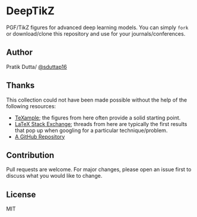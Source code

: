 # DeepTikZ
PGF/TikZ figures for advanced deep learning models. You can simply `fork` or download/clone this repository and use for your journals/conferences.  


## Author
Pratik Dutta/ [@sduttap16](https://github.com/sduttap16)

## Thanks

This collection could not have been made possible without the help of the following resources:
* [TeXample](http://www.texample.net); the figures from here often provide a solid starting point.
* [LaTeX Stack Exchange](http://tex.stackexchange.com); threads from here are typically the first results that pop up when googling for a particular technique/problem.
* [A GitHub Repository](https://github.com/PetarV-/TikZ)

## Contribution
Pull requests are welcome. For major changes, please open an issue first to discuss what you would like to change.

## License
MIT
